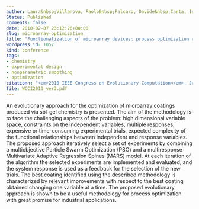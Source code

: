 ```yaml
---
author: Laura&nbsp;Villanova, Paolo&nbsp;Falcaro, Davide&nbsp;Carta, Irene&nbsp;Poli, Rob&nbsp;J&nbsp;Hyndman, Kate&nbsp;Smith&#8209;Miles
Status: Published
comments: false
date: 2010-02-07 23:12:26+00:00
slug: microarray-optimization
title: 'Functionalization of microarray devices: process optimization using a multiobjective PSO and multiresponse MARS modeling'
wordpress_id: 1057
kind: conference
tags:
- chemistry
- experimental design
- nonparametric smoothing
- optimization
citationn: "<em>2010 IEEE Congress on Evolutionary Computation</em>, July 18-23, Barcelona, Spain"
file: WCCI2010_ver3.pdf
---
```



An evolutionary approach for the optimization of microarray coatings produced via sol-gel chemistry is presented. The aim of the methodology is to face the challenging aspects of the problem: high dimensional variable space, constraints on the independent variables, multiple responses, expensive or time-consuming experimental trials, expected complexity of the functional relationships between independent and response variables. The proposed approach iteratively select a set of experiments by combining a multiobjective Particle Swarm Optimization (PSO) and a multiresponse Multivariate Adaptive Regression Spines (MARS) model. At each iteration of the algorithm the selected experiments are implemented and evaluated, and the system response is used as a feedback for the selection of the new trials. The best coating identified using the described methodology is characterized by relevant improvements with respect to the best coating obtained changing one variable at a time. The proposed evolutionary approach is shown to be a useful methodology for process optimization with great promise for industrial applications.

